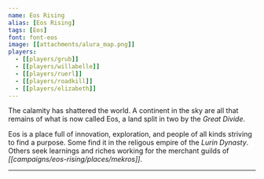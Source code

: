 ```yaml
---
name: Eos Rising
alias: [Eos Rising]
tags: [Eos]
font: font-eos
image: [[attachments/alura_map.png]]
players:
  - [[players/grub]]
  - [[players/willabelle]]
  - [[players/ruerl]]
  - [[players/roadkill]]
  - [[players/elizabeth]]
---
```


The calamity has shattered the world. A continent in the sky are all that remains of what is now called Eos, a land split in two by the _Great Divide_.

Eos is a place full of innovation, exploration, and people of all kinds striving to find a purpose. Some find it in the religous empire of the _Lurin Dynasty_. Others seek learnings and riches working for the merchant guilds of _[[campaigns/eos-rising/places/mekros]]_.

---

